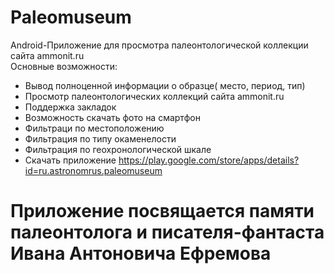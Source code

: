 # Paleomuseum
Android-Приложение для просмотра палеонтологической коллекции сайта  ammonit.ru  
Основные возможности:
- Вывод полноценной информации о образце( место, период, тип)
- Просмотр палеонтологических коллекций сайта ammonit.ru
- Поддержка закладок
- Возможность скачать фото на смартфон
- Фильтраци по местоположению
- Фильтрация по типу окаменелости
- Фильтрация по геохронологической шкале
- Скачать приложение https://play.google.com/store/apps/details?id=ru.astronomrus.paleomuseum

# Приложение посвящается памяти палеонтолога и писателя-фантаста Ивана Антоновича Ефремова

